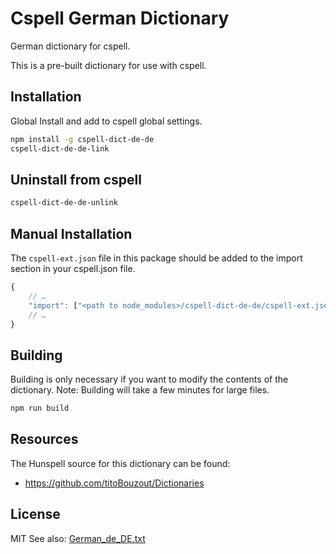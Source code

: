 # Cspell German Dictionary

German dictionary for cspell.

This is a pre-built dictionary for use with cspell.

## Installation

Global Install and add to cspell global settings.

```sh
npm install -g cspell-dict-de-de
cspell-dict-de-de-link
```

## Uninstall from cspell

```sh
cspell-dict-de-de-unlink
```

## Manual Installation

The `cspell-ext.json` file in this package should be added to the import section in your cspell.json file.
```javascript
{
    // …
    "import": ["<path to node_modules>/cspell-dict-de-de/cspell-ext.json"],
    // …
}
```

## Building

Building is only necessary if you want to modify the contents of the dictionary.  Note: Building will take a few minutes for large files.

```sh
npm run build
```

## Resources

The Hunspell source for this dictionary can be found:

* https://github.com/titoBouzout/Dictionaries

## License

MIT
See also: [German_de_DE.txt](https://github.com/Jason3S/cspell-dicts/blob/master/de_DE/German_de_DE.txt)

